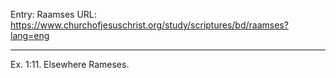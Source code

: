 Entry: Raamses
URL: https://www.churchofjesuschrist.org/study/scriptures/bd/raamses?lang=eng

---

Ex. 1:11. Elsewhere Rameses.
